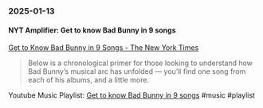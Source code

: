 ### 2025-01-13
#### NYT Amplifier: Get to know Bad Bunny in 9 songs
[Get to Know Bad Bunny in 9 Songs - The New York Times](https://www.nytimes.com/2025/01/10/arts/music/amplifier-newsletter-bad-bunny.html)

> Below is a chronological primer for those looking to understand how Bad Bunny’s musical arc has unfolded — you’ll find one song from each of his albums, and a little more.

Youtube Music Playlist: [Get to know Bad Bunny in 9 songs](https://music.youtube.com/playlist?list=PLu_RmAJBNiIL98U6-RMTxJo4sv_VtNSh-&si=NuMCB5OMtZs5EvPI) #music #playlist 

####
